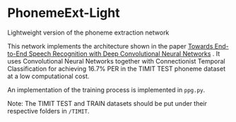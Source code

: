 # PhonemeExt-Light
Lightweight version of the phoneme extraction network

This network implements the architecture shown in the paper [Towards End-to-End Speech Recognition with Deep Convolutional Neural Networks](https://arxiv.org/pdf/1701.02720.pdf) . It uses Convolutional Neural Networks together with Connectionist Temporal Classification for achieving 16.7% PER in the TIMIT TEST phoneme dataset at a low computational cost.

An implementation of the training process is implemented in `ppg.py`.

Note: The TIMIT TEST and TRAIN datasets should be put under their respective folders in `/TIMIT`.


